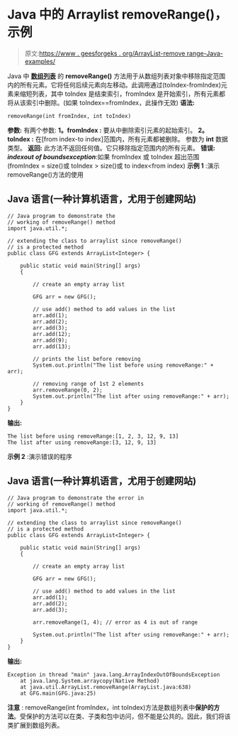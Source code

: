 # Java 中的 Arraylist removeRange()，示例

> 原文:[https://www . geesforgeks . org/ArrayList-remove range-Java-examples/](https://www.geeksforgeeks.org/arraylist-removerange-java-examples/)

Java 中 [**数组列表**](https://www.geeksforgeeks.org/arraylist-in-java/) 的 **removeRange()** 方法用于从数组列表对象中移除指定范围内的所有元素。它将任何后续元素向左移动。此调用通过(toIndex-fromIndex)元素来缩短列表，其中 toIndex 是结束索引，fromIndex 是开始索引，所有元素都将从该索引中删除。(如果 toIndex==fromIndex，此操作无效)
**语法:**

```
removeRange(int fromIndex, int toIndex)
```

**参数:**
有两个参数:
**1。fromIndex :** 要从中删除索引元素的起始索引。
**2。toIndex :** 在[from index-to index]范围内，所有元素都被删除。
参数为 **int** 数据类型。
**返回:**
此方法不返回任何值。它只移除指定范围内的所有元素。
**错误:**
***indexout of boundsexception***:如果 fromIndex 或 toIndex 超出范围(fromIndex = size()或 toIndex > size()或 to index<from index)
**示例 1** :演示 removeRange()方法的使用

## Java 语言(一种计算机语言，尤用于创建网站)

```
// Java program to demonstrate the
// working of removeRange() method
import java.util.*;

// extending the class to arraylist since removeRange()
// is a protected method
public class GFG extends ArrayList<Integer> {

    public static void main(String[] args)
    {

        // create an empty array list

        GFG arr = new GFG();

        // use add() method to add values in the list
        arr.add(1);
        arr.add(2);
        arr.add(3);
        arr.add(12);
        arr.add(9);
        arr.add(13);

        // prints the list before removing
        System.out.println("The list before using removeRange:" + arr);

        // removing range of 1st 2 elements
        arr.removeRange(0, 2);
        System.out.println("The list after using removeRange:" + arr);
    }
}
```

**输出:**

```
The list before using removeRange:[1, 2, 3, 12, 9, 13]
The list after using removeRange:[3, 12, 9, 13]
```

**示例 2** :演示错误的程序

## Java 语言(一种计算机语言，尤用于创建网站)

```
// Java program to demonstrate the error in
// working of removeRange() method
import java.util.*;

// extending the class to arraylist since removeRange()
// is a protected method
public class GFG extends ArrayList<Integer> {

    public static void main(String[] args)
    {

        // create an empty array list

        GFG arr = new GFG();

        // use add() method to add values in the list
        arr.add(1);
        arr.add(2);
        arr.add(3);

        arr.removeRange(1, 4); // error as 4 is out of range

        System.out.println("The list after using removeRange:" + arr);
    }
}
```

**输出:**

```
Exception in thread "main" java.lang.ArrayIndexOutOfBoundsException
    at java.lang.System.arraycopy(Native Method)
    at java.util.ArrayList.removeRange(ArrayList.java:638)
    at GFG.main(GFG.java:25)
```

**注意** : removeRange(int fromIndex，int toIndex)方法是数组列表中**保护的方法**。受保护的方法可以在类、子类和包中访问，但不能是公共的。因此，我们将该类扩展到数组列表。